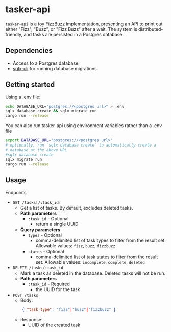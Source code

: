 # tasker-api
`tasker-api` is a toy FizzBuzz implementation, presenting an API to print out either "Fizz", "Buzz", or "Fizz Buzz" after a wait. The system is distributed-friendly, and tasks are persisted in a Postgres database.


## Dependencies
* Access to a Postgres database.
* [sqlx-cli](https://crates.io/crates/sqlx-cli) for running database migrations.

## Getting started

Using a .env file:
```bash
echo DATABASE_URL="postgres://<postgres url>" > .env
sqlx database create && sqlx migrate run
cargo run --release
```

You can also run tasker-api using environment variables rather than a .env file
```bash
export DATABASE_URL="postgres://<postgres url>"
# optionally, run `sqlx database create` to automatically create a 
# database at the above URL
#sqlx database create 
sqlx migrate run
cargo run --release
```

## Usage

Endpoints
- `GET /tasks[/:task_id]`
    - Get a list of tasks. By default, excludes deleted tasks.
    - **Path parameters**
        - `:task_id` - Optional
            - return a single UUID
    - **Query parameters**
        - `types` - Optional
            - comma-delimited list of task types to filter from the result set. Allowable values: `fizz`, `buzz`, `fizzbuzz`
        - `states` - Optional
            - comma-delimited list of task states to filter from the result set. Allowable values: `incomplete`, `complete`, `deleted`
- `DELETE /tasks/:task_id`
    - Mark a task as deleted in the database. Deleted tasks will not be run.
    - **Path parameters**
        - `:task_id` - Required
            - the UUID for the task
- `POST /tasks`
    - Body:
    ```json
        { "task_type": "fizz"|"buzz"|"fizzbuzz" }
    ```
    - Response:
        - UUID of the created task
